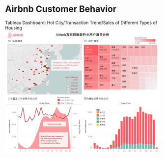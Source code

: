 # Airbnb Customer Behavior
Tableau Dashboard: Hot City/Transaction Trend/Sales of Different Types of Housing
![image](https://github.com/cassiezy/Airbnb-Customer-Behavior/blob/master/Dashboard.png)
